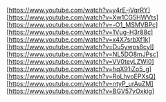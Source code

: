 [https://www.youtube.com/watch?v=y4rE-jVqrRY]  
[https://www.youtube.com/watch?v=Xw1CG5HWVts]  
[https://www.youtube.com/watch?v=-O1_MSMVBPc]  
[https://www.youtube.com/watch?v=1Vug-H3r88c]  
[https://www.youtube.com/watch?v=x4X7srbXf1k]  
[https://www.youtube.com/watch?v=Du5ywps8cyI]  
[https://www.youtube.com/watch?v=NL5DO8mJPsc]  
[https://www.youtube.com/watch?v=VV0teyLZWi0]  
[https://www.youtube.com/watch?v=hqX91iZo5_g]  
[https://www.youtube.com/watch?v=RoLhvoEPXsQ]  
[https://www.youtube.com/watch?v=ntyP_urAuZM]  
[https://www.youtube.com/watch?v=BGV57yOxkig]  

